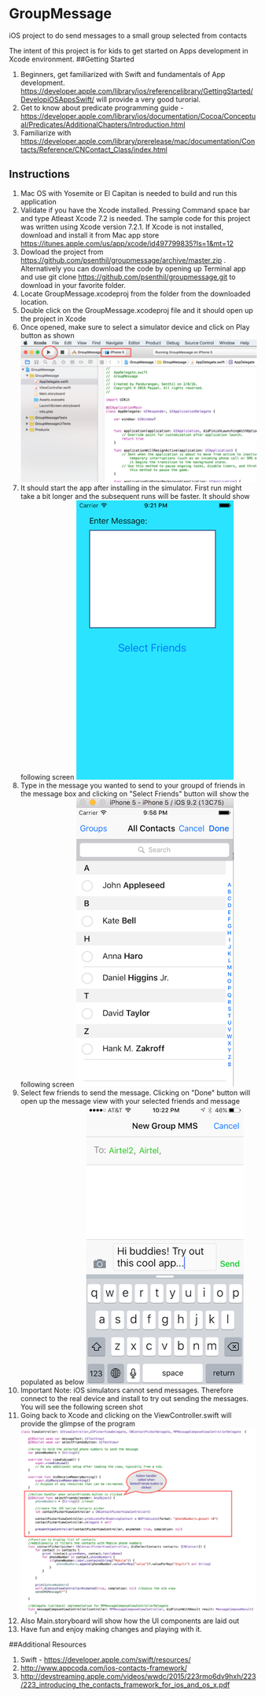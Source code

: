 # GroupMessage
iOS project to do send messages to a small group selected from contacts

The intent of this project is for kids to get started on Apps development in Xcode environment. 
##Getting Started
1. Beginners, get familiarized with Swift and fundamentals of App development.  https://developer.apple.com/library/ios/referencelibrary/GettingStarted/DevelopiOSAppsSwift/ will provide a very good turorial. 
2. Get to know about predicate programming guide - https://developer.apple.com/library/ios/documentation/Cocoa/Conceptual/Predicates/AdditionalChapters/Introduction.html
3. Familiarize with https://developer.apple.com/library/prerelease/mac/documentation/Contacts/Reference/CNContact_Class/index.html

## Instructions
1. Mac OS with Yosemite or El Capitan is needed to build and run this application
2. Validate if you have the Xcode installed. Pressing Command space bar and type  Atleast Xcode 7.2 is needed. The sample code for this project was written using Xcode version 7.2.1.  If Xcode is not installed, download and install it from Mac app store https://itunes.apple.com/us/app/xcode/id497799835?ls=1&mt=12 
3. Dowload the project from https://github.com/psenthil/groupmessage/archive/master.zip . Alternatively you can download the code by opening up Terminal app and use git clone  https://github.com/psenthil/groupmessage.git to download in your favorite folder. 
4. Locate GroupMessage.xcodeproj from the folder from the downloaded location.
5. Double click on the GroupMessage.xcodeproj file and it should open up the project in Xcode
6. Once opened, make sure to select a simulator device and click on Play button  as shown ![screenshot](https://github.com/psenthil/groupmessage/blob/master/xcode_project_view.png)
7. It should start the app after installing in the simulator. First run might take a bit longer and the subsequent runs will be faster. It should show following screen
 ![first screen](https://github.com/psenthil/groupmessage/blob/master/screen1.png)
8. Type in the message you wanted to send to your groupd of friends in the message box and clicking  on "Select Friends" button will show the following screen ![Second screen](https://github.com/psenthil/groupmessage/blob/master/selection.png)
9. Select few friends to send the message. Clicking on "Done" button will open up the message view with your selected friends and message populated as below ![Message screen](https://github.com/psenthil/groupmessage/blob/master/message.png)
10. Important Note: iOS simulators cannot send messages. Therefore connect to the real device and install to try out sending the messages. You will see the following screen shot 
11. Going back to Xcode and clicking on the ViewController.swift will provide the glimpse of the program ![screenshot](https://github.com/psenthil/groupmessage/blob/master/program.png)
12. Also Main.storyboard will show how the UI components are laid out
13. Have fun and enjoy making changes and playing with it. 

##Additional Resources
1. Swift - https://developer.apple.com/swift/resources/
2. http://www.appcoda.com/ios-contacts-framework/
3. http://devstreaming.apple.com/videos/wwdc/2015/223rmo6dv9hxh/223/223_introducing_the_contacts_framework_for_ios_and_os_x.pdf

